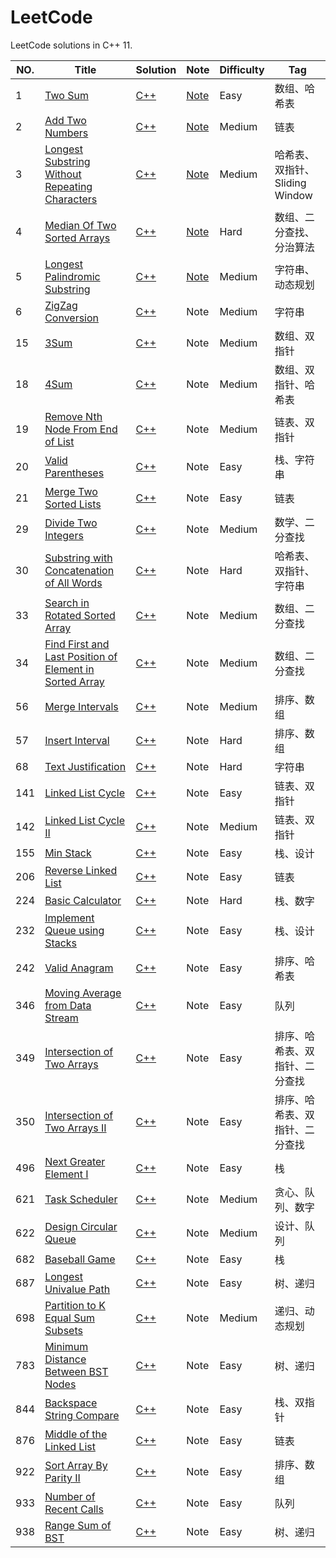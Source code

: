 # LeetCode
LeetCode solutions in C++ 11.  

NO. | Title | Solution | Note | Difficulty | Tag
--- | ----- | -------- | ---- | ---------- | ---
1 | [Two Sum](https://leetcode-cn.com/problems/two-sum/) | [C++](https://github.com/fightingdog/LeetCode/blob/master/001.Tow%20Sum/solution.hpp) | [Note](https://github.com/fightingdog/LeetCode/blob/master/001.Tow%20Sum/README.md) | Easy | 数组、哈希表
2 | [Add Two Numbers](https://leetcode-cn.com/problems/add-two-numbers/) | [C++](https://github.com/fightingdog/LeetCode/blob/master/002.Add%20Two%20Numbers/solution.hpp) | [Note](https://github.com/fightingdog/LeetCode/blob/master/002.Add%20Two%20Numbers/README.md) | Medium | 链表
3 | [Longest Substring Without Repeating Characters](https://leetcode-cn.com/problems/longest-substring-without-repeating-characters/) | [C++](https://github.com/fightingdog/LeetCode/blob/master/003.Longest%20Substring%20Without%20Repeating%20Characters/solution.hpp) | [Note](https://github.com/fightingdog/LeetCode/blob/master/003.Longest%20Substring%20Without%20Repeating%20Characters/README.md) | Medium | 哈希表、双指针、Sliding Window
4 | [Median Of Two Sorted Arrays](https://leetcode-cn.com/problems/median-of-two-sorted-arrays/) | [C++](https://github.com/fightingdog/LeetCode/blob/master/004.Median%20Of%20Two%20Sorted%20Arrays/solution.hpp) | [Note](https://github.com/fightingdog/LeetCode/blob/master/004.Median%20Of%20Two%20Sorted%20Arrays/README.md) |  Hard | 数组、二分查找、分治算法
5 | [Longest Palindromic Substring](https://leetcode-cn.com/problems/longest-palindromic-substring/) | [C++](https://github.com/fightingdog/LeetCode/blob/master/005.Longest%20Parlindromic%20Substring/solution.hpp) | [Note](https://github.com/fightingdog/LeetCode/blob/master/005.Longest%20Parlindromic%20Substring/README.md) | Medium | 字符串、动态规划
6 | [ZigZag Conversion](https://leetcode-cn.com/problems/zigzag-conversion/) | [C++](https://github.com/fightingdog/LeetCode/blob/master/006.ZigZag%20Conversion/solution.hpp) | Note | Medium | 字符串
15 | [3Sum](https://leetcode-cn.com/problems/3sum/) | [C++](https://github.com/fightingdog/LeetCode/blob/master/015.3Sum/main.cpp) | Note | Medium | 数组、双指针
18 | [4Sum](https://leetcode-cn.com/problems/4sum/) | [C++](https://github.com/fightingdog/LeetCode/blob/master/018.4Sum/main.cpp) | Note | Medium | 数组、双指针、哈希表
19 | [Remove Nth Node From End of List](https://leetcode-cn.com/problems/remove-nth-node-from-end-of-list/submissions/) | [C++](https://github.com/fightingdog/LeetCode/blob/master/019.Remove%20Nth%20Node%20From%20End%20of%20List/Solution.hpp) | Note | Medium | 链表、双指针
20 | [Valid Parentheses](https://leetcode-cn.com/problems/valid-parentheses/) | [C++](https://github.com/fightingdog/LeetCode/blob/master/020.Valid%20Parentheses/Solution.hpp) | Note | Easy | 栈、字符串
21 | [Merge Two Sorted Lists](https://leetcode-cn.com/problems/merge-two-sorted-lists/) | [C++](https://github.com/fightingdog/LeetCode/blob/master/021.Merge%20Two%20Sorted%20Lists/Solution.hpp) | Note | Easy | 链表
29 | [Divide Two Integers](https://leetcode-cn.com/problems/divide-two-integers/) | [C++](https://github.com/fightingdog/LeetCode/blob/master/029.Divide%20Two%20Integers/main.cpp) | Note | Medium | 数学、二分查找
30 | [Substring with Concatenation of All Words](https://leetcode-cn.com/problems/substring-with-concatenation-of-all-words/) |[C++](https://github.com/fightingdog/LeetCode/blob/master/030.Substring%20with%20Concatenation%20of%20All%20Words/main.cpp) | Note | Hard | 哈希表、双指针、字符串
33 | [Search in Rotated Sorted Array](https://leetcode-cn.com/problems/search-in-rotated-sorted-array/) | [C++](https://github.com/fightingdog/LeetCode/blob/master/033.Search%20in%20Rotated%20Sorted%20Array/main.cpp) | Note | Medium | 数组、二分查找
34 | [Find First and Last Position of Element in Sorted Array](https://leetcode-cn.com/problems/find-first-and-last-position-of-element-in-sorted-array/) | [C++](https://github.com/fightingdog/LeetCode/blob/master/034.Find%20First%20and%20Last%20Position%20of%20Element%20in%20Sorted%20Array/main.cpp) | Note | Medium | 数组、二分查找
56 | [Merge Intervals](https://leetcode-cn.com/problems/merge-intervals/) | [C++](https://github.com/fightingdog/LeetCode/blob/master/056.Merge%20Intervals/main.cpp) | Note | Medium | 排序、数组
57 | [Insert Interval](https://leetcode-cn.com/problems/insert-interval/) | [C++](https://github.com/fightingdog/LeetCode/blob/master/057.Insert%20Interval/main.cpp) | Note | Hard | 排序、数组
68 | [Text Justification](https://leetcode-cn.com/problems/text-justification/submissions/) | [C++](https://github.com/fightingdog/LeetCode/blob/master/068.Text%20Justification/Solution.hpp) | Note | Hard | 字符串
141 | [Linked List Cycle](https://leetcode-cn.com/problems/linked-list-cycle/) | [C++](https://github.com/fightingdog/LeetCode/blob/master/141.Linked%20List%20Cycle/Solution.hpp) | Note | Easy | 链表、双指针
142 | [Linked List Cycle II](https://leetcode-cn.com/problems/linked-list-cycle-ii/) | [C++](https://github.com/fightingdog/LeetCode/blob/master/142.Linked%20List%20Cycle%20II/Solution.hpp) | Note | Medium | 链表、双指针
155 | [Min Stack](https://leetcode-cn.com/problems/min-stack/) | [C++](https://github.com/fightingdog/LeetCode/blob/master/155.Min%20Stack/Solution.hpp) | Note | Easy | 栈、设计
206 | [Reverse Linked List](https://leetcode-cn.com/problems/reverse-linked-list/) | [C++](https://github.com/fightingdog/LeetCode/blob/master/206.Reverse%20Linked%20List/solution.hpp) | Note | Easy | 链表
224 | [Basic Calculator](https://leetcode-cn.com/problems/basic-calculator/) | [C++](https://github.com/fightingdog/LeetCode/blob/master/224.Basic%20Calculator/Solution.hpp) | Note |Hard | 栈、数字
232 | [Implement Queue using Stacks](https://leetcode-cn.com/problems/implement-queue-using-stacks/) | [C++](https://github.com/fightingdog/LeetCode/tree/master/232.Implement%20Queue%20using%20Stacks) | Note | Easy | 栈、设计
242 | [Valid Anagram](https://leetcode-cn.com/problems/valid-anagram/) | [C++](https://github.com/fightingdog/LeetCode/blob/master/242.Valid%20Anagram/main.cpp) | Note | Easy | 排序、哈希表
346 | [Moving Average from Data Stream](https://leetcode-cn.com/problems/moving-average-from-data-stream/) | [C++](https://github.com/fightingdog/LeetCode/blob/master/346.Moving%20Average%20from%20Data%20Stream/main.cpp) | Note | Easy | 队列
349 | [Intersection of Two Arrays](https://leetcode-cn.com/problems/intersection-of-two-arrays/) | [C++](https://github.com/fightingdog/LeetCode/blob/master/349.Intersection%20of%20Two%20Arrays/main.cpp) | Note | Easy | 排序、哈希表、双指针、二分查找
350 | [Intersection of Two Arrays II](https://leetcode-cn.com/problems/intersection-of-two-arrays-ii/) | [C++](https://github.com/fightingdog/LeetCode/blob/master/350.Intersection%20of%20Two%20Arrays%20II/main.cpp) | Note | Easy | 排序、哈希表、双指针、二分查找
496 | [Next Greater Element I](https://leetcode-cn.com/problems/next-greater-element-i/) | [C++](https://github.com/fightingdog/LeetCode/blob/master/496.Next%20Greater%20Element%20I/main.cpp) | Note | Easy | 栈
621 | [Task Scheduler](https://leetcode-cn.com/problems/task-scheduler/) | [C++](https://github.com/fightingdog/LeetCode/blob/master/621.Task%20Scheduler/main.cpp) | Note | Medium | 贪心、队列、数字
622 | [Design Circular Queue](https://leetcode-cn.com/problems/design-circular-queue/) | [C++](https://github.com/fightingdog/LeetCode/blob/master/622.Design%20Circular%20Queue/main.cpp) | Note | Medium | 设计、队列
682 | [Baseball Game](https://leetcode-cn.com/problems/baseball-game/) | [C++](https://github.com/fightingdog/LeetCode/blob/master/682.Baseball%20Game/main.cpp) | Note | Easy | 栈
687 | [Longest Univalue Path](https://leetcode-cn.com/problems/longest-univalue-path/) | [C++](https://github.com/fightingdog/LeetCode/blob/master/687.Longest%20Univalue%20Path/main.cpp) | Note | Easy | 树、递归
698 | [Partition to K Equal Sum Subsets](https://leetcode-cn.com/problems/partition-to-k-equal-sum-subsets/) | [C++](https://github.com/fightingdog/LeetCode/blob/master/698.Partition%20to%20K%20Equal%20Sum%20Subsets/main.cpp) | Note | Medium | 递归、动态规划
783 | [Minimum Distance Between BST Nodes](https://leetcode-cn.com/problems/minimum-distance-between-bst-nodes/) | [C++](https://github.com/fightingdog/LeetCode/blob/master/783.Minimum%20Distance%20Between%20BST%20Nodes/main.cpp) | Note | Easy | 树、递归
844 | [Backspace String Compare](https://leetcode-cn.com/problems/backspace-string-compare/) | [C++](https://github.com/fightingdog/LeetCode/blob/master/844.Backspace%20String%20Compare/Solution.hpp) | Note | Easy | 栈、双指针
876 | [Middle of the Linked List](https://leetcode-cn.com/problems/middle-of-the-linked-list/submissions/) | [C++](https://github.com/fightingdog/LeetCode/blob/master/876.Middle%20of%20the%20Linked%20List/Solution.hpp) | Note | Easy | 链表
922 | [Sort Array By Parity II](https://leetcode-cn.com/problems/sort-array-by-parity-ii/) | [C++](https://github.com/fightingdog/LeetCode/blob/master/922.Sort%20Array%20By%20Parity%20II/main.cpp) | Note | Easy | 排序、数组
933 | [Number of Recent Calls](https://leetcode-cn.com/problems/number-of-recent-calls/) | [C++](https://github.com/fightingdog/LeetCode/blob/master/933.Number%20of%20Recent%20Calls/main.cpp) | Note | Easy | 队列
938 | [Range Sum of BST](https://leetcode-cn.com/problems/range-sum-of-bst/) | [C++](https://github.com/fightingdog/LeetCode/blob/master/938.Range%20Sum%20of%20BST/main.cpp) | Note | Easy | 树、递归